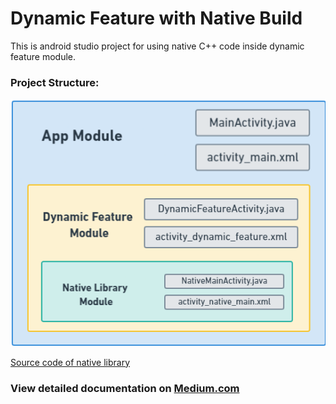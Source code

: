 # Dynamic Feature with Native Build

This is android studio project for using native C++ code inside dynamic feature module.

### Project Structure:

![Project Structure](https://github.com/tejma17/dynamic-feature-with-native-builds/blob/master/project%20structure.png?raw=true)

[Source code of native library](https://github.com/tejma17/native-cpp-app)

### View detailed documentation on [Medium.com](https://tejasmane.medium.com/using-native-library-inside-dynamic-feature-module-part-1-473958af5dac)


